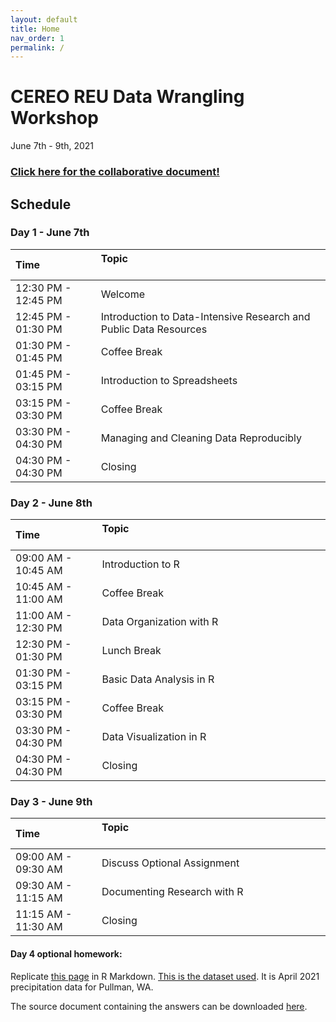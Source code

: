 ```yaml
---
layout: default
title: Home
nav_order: 1
permalink: /
---
```


# CEREO REU Data Wrangling Workshop

June 7th - 9th, 2021

### [Click here for the collaborative document!](https://docs.google.com/document/d/1ey1zjBifGNTcLQePD0agBXDlIAvikpibcEFSis1NcFM/edit?usp=sharing)

## Schedule

### Day 1 - June 7th

| Time                | Topic  &nbsp; &nbsp; &nbsp; &nbsp; &nbsp; &nbsp; &nbsp; &nbsp; &nbsp; &nbsp; &nbsp; &nbsp; &nbsp; &nbsp; &nbsp; &nbsp; &nbsp; &nbsp;&nbsp; &nbsp; &nbsp; &nbsp; &nbsp; &nbsp; &nbsp; &nbsp; &nbsp; &nbsp; &nbsp; &nbsp; &nbsp; &nbsp; &nbsp; &nbsp; &nbsp; &nbsp; &nbsp; &nbsp; &nbsp; &nbsp; &nbsp; &nbsp; &nbsp; &nbsp; &nbsp; &nbsp; &nbsp; &nbsp; &nbsp; &nbsp; &nbsp; &nbsp; &nbsp; &nbsp; |
|:--------------------|:--------------------------------------------|
| 12:30 PM - 12:45 PM | Welcome                                     |
| 12:45 PM - 01:30 PM | Introduction to Data-Intensive Research and Public Data Resources |
| 01:30 PM - 01:45 PM | Coffee Break                                |
| 01:45 PM - 03:15 PM | Introduction to Spreadsheets                |
| 03:15 PM - 03:30 PM | Coffee Break                                |
| 03:30 PM - 04:30 PM | Managing and Cleaning Data Reproducibly     |
| 04:30 PM - 04:30 PM | Closing                                     |

### Day 2 - June 8th

| Time                | Topic &nbsp; &nbsp; &nbsp; &nbsp; &nbsp; &nbsp; &nbsp; &nbsp; &nbsp; &nbsp; &nbsp; &nbsp; &nbsp; &nbsp; &nbsp; &nbsp; &nbsp; &nbsp; &nbsp; &nbsp; &nbsp; &nbsp; &nbsp; &nbsp; &nbsp; &nbsp; &nbsp; &nbsp; &nbsp; &nbsp; &nbsp; &nbsp; &nbsp; &nbsp; &nbsp; &nbsp; &nbsp; &nbsp; &nbsp; &nbsp; &nbsp; &nbsp; &nbsp; &nbsp; &nbsp; &nbsp; &nbsp; &nbsp; &nbsp; &nbsp; &nbsp; &nbsp; &nbsp; &nbsp; |
|:--------------------|:--------------------------------------------|
| 09:00 AM - 10:45 AM | Introduction to R                           |
| 10:45 AM - 11:00 AM | Coffee Break                                |
| 11:00 AM - 12:30 PM | Data Organization with R                    |
| 12:30 PM - 01:30 PM | Lunch Break                                 |
| 01:30 PM - 03:15 PM | Basic Data Analysis in R                    |
| 03:15 PM - 03:30 PM | Coffee Break                                |
| 03:30 PM - 04:30 PM | Data Visualization in R                     |
| 04:30 PM - 04:30 PM | Closing                                     |

### Day 3 - June 9th

| Time                | Topic &nbsp; &nbsp; &nbsp; &nbsp; &nbsp; &nbsp; &nbsp; &nbsp; &nbsp; &nbsp; &nbsp; &nbsp; &nbsp; &nbsp; &nbsp; &nbsp; &nbsp; &nbsp; &nbsp; &nbsp; &nbsp; &nbsp; &nbsp; &nbsp; &nbsp; &nbsp; &nbsp; &nbsp; &nbsp; &nbsp; &nbsp; &nbsp; &nbsp; &nbsp; &nbsp; &nbsp; &nbsp; &nbsp; &nbsp; &nbsp; &nbsp; &nbsp; &nbsp; &nbsp; &nbsp; &nbsp; &nbsp; &nbsp; &nbsp; &nbsp; &nbsp; &nbsp; &nbsp; &nbsp; |
|:--------------------|:--------------------------------------------|
| 09:00 AM - 09:30 AM | Discuss Optional Assignment                 |
| 09:30 AM - 11:15 AM | Documenting Research with R                 |
| 11:15 AM - 11:30 AM | Closing                                     |


#### Day 4 optional homework:

Replicate [this page](https://sarahymurphy.github.io/2021-06-07-cereo-reu-data-wrangling/RMarkdown_Practice.html) in R Markdown. [This is the dataset used](https://drive.google.com/file/d/1McYbJ-esSioLnySEBbZpxSCVi7hoH9CD/view?usp=sharing). It is April 2021 precipitation data for Pullman, WA.

The source document containing the answers can be downloaded [here](https://drive.google.com/file/d/1NwYw9WF5EyEDPosgp5etel_tek4SsqU9/view?usp=sharing).
